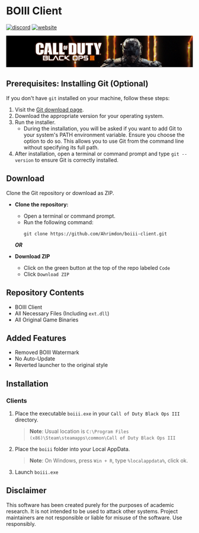# BOIII Client

[![discord](https://img.shields.io/endpoint?url=https://momo5502.com/iw4x/members-badge.php)](https://discord.gg/sKeVmR3)
[![website](https://img.shields.io/badge/Repackers-_Website-blue)](https://rimmyscorner.com/)

<p align="center">
  <img src="assets/github/banner-boiii.png?raw=true" />
</p>

## Prerequisites: Installing Git (Optional)

If you don't have `git` installed on your machine, follow these steps:

1. Visit the [Git download page](https://git-scm.com/downloads).
2. Download the appropriate version for your operating system.
3. Run the installer.
   - During the installation, you will be asked if you want to add Git to your system's PATH environment variable. Ensure you choose the option to do so. This allows you to use Git from the command line without specifying its full path.
4. After installation, open a terminal or command prompt and type `git --version` to ensure Git is correctly installed.

## Download
Clone the Git repository or download as ZIP.

- **Clone the repository:**
  - Open a terminal or command prompt.
  - Run the following command:
    ```
    git clone https://github.com/Ahrimdon/boiii-client.git
    ```
    
  ***OR***

- **Download ZIP**
  - Click on the green button at the top of the repo labeled `Code`
  - Click `Download ZIP`


## Repository Contents
  - BOIII Client
  - All Necessary Files (Including `ext.dll`)
  - All Original Game Binaries

## Added Features
- Removed BOIII Watermark
- No Auto-Update
- Reverted launcher to the original style

## Installation

### Clients

1. Place the executable `boiii.exe` in your `Call of Duty Black Ops III` directory.
    > **Note**: Usual location is `C:\Program Files (x86)\Steam\steamapps\common\Call of Duty Black Ops III`
2. Place the `boiii` folder into your Local AppData.
    > **Note**: On Windows, press `Win + R`, type `%localappdata%`, click ok.
3. Launch `boiii.exe`

## Disclaimer

This software has been created purely for the purposes of
academic research. It is not intended to be used to attack
other systems. Project maintainers are not responsible or
liable for misuse of the software. Use responsibly.
